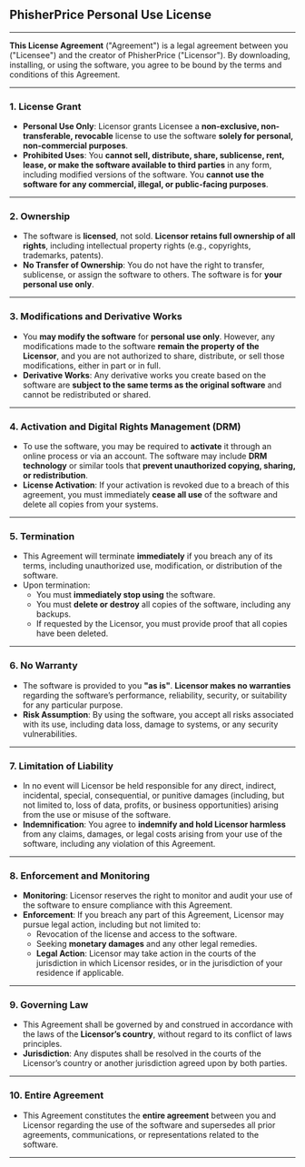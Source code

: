 ## PhisherPrice Personal Use License

---

**This License Agreement** ("Agreement") is a legal agreement between you ("Licensee") and the creator of PhisherPrice ("Licensor"). By downloading, installing, or using the software, you agree to be bound by the terms and conditions of this Agreement.

---

### **1. License Grant**
- **Personal Use Only**: Licensor grants Licensee a **non-exclusive, non-transferable, revocable** license to use the software **solely for personal, non-commercial purposes**.
- **Prohibited Uses**: You **cannot sell, distribute, share, sublicense, rent, lease, or make the software available to third parties** in any form, including modified versions of the software. You **cannot use the software for any commercial, illegal, or public-facing purposes**.

---

### **2. Ownership**
- The software is **licensed**, not sold. **Licensor retains full ownership of all rights**, including intellectual property rights (e.g., copyrights, trademarks, patents).
- **No Transfer of Ownership**: You do not have the right to transfer, sublicense, or assign the software to others. The software is for **your personal use only**.

---

### **3. Modifications and Derivative Works**
- You **may modify the software** for **personal use only**. However, any modifications made to the software **remain the property of the Licensor**, and you are not authorized to share, distribute, or sell those modifications, either in part or in full.
- **Derivative Works**: Any derivative works you create based on the software are **subject to the same terms as the original software** and cannot be redistributed or shared.

---

### **4. Activation and Digital Rights Management (DRM)**
- To use the software, you may be required to **activate** it through an online process or via an account. The software may include **DRM technology** or similar tools that **prevent unauthorized copying, sharing, or redistribution**.
- **License Activation**: If your activation is revoked due to a breach of this agreement, you must immediately **cease all use** of the software and delete all copies from your systems.

---

### **5. Termination**
- This Agreement will terminate **immediately** if you breach any of its terms, including unauthorized use, modification, or distribution of the software.
- Upon termination:
  - You must **immediately stop using** the software.
  - You must **delete or destroy** all copies of the software, including any backups.
  - If requested by the Licensor, you must provide proof that all copies have been deleted.

---

### **6. No Warranty**
- The software is provided to you **"as is"**. **Licensor makes no warranties** regarding the software’s performance, reliability, security, or suitability for any particular purpose.
- **Risk Assumption**: By using the software, you accept all risks associated with its use, including data loss, damage to systems, or any security vulnerabilities.

---

### **7. Limitation of Liability**
- In no event will Licensor be held responsible for any direct, indirect, incidental, special, consequential, or punitive damages (including, but not limited to, loss of data, profits, or business opportunities) arising from the use or misuse of the software.
- **Indemnification**: You agree to **indemnify and hold Licensor harmless** from any claims, damages, or legal costs arising from your use of the software, including any violation of this Agreement.

---

### **8. Enforcement and Monitoring**
- **Monitoring**: Licensor reserves the right to monitor and audit your use of the software to ensure compliance with this Agreement.
- **Enforcement**: If you breach any part of this Agreement, Licensor may pursue legal action, including but not limited to:
  - Revocation of the license and access to the software.
  - Seeking **monetary damages** and any other legal remedies.
  - **Legal Action**: Licensor may take action in the courts of the jurisdiction in which Licensor resides, or in the jurisdiction of your residence if applicable.

---

### **9. Governing Law**
- This Agreement shall be governed by and construed in accordance with the laws of the **Licensor’s country**, without regard to its conflict of laws principles.
- **Jurisdiction**: Any disputes shall be resolved in the courts of the Licensor’s country or another jurisdiction agreed upon by both parties.

---

### **10. Entire Agreement**
- This Agreement constitutes the **entire agreement** between you and Licensor regarding the use of the software and supersedes all prior agreements, communications, or representations related to the software.

---
